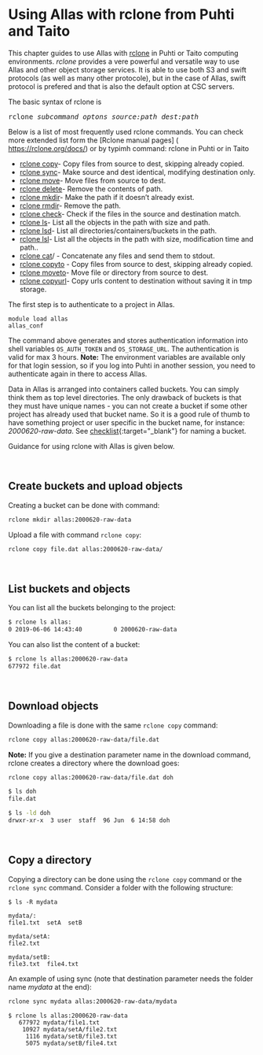 # Using Allas with rclone from Puhti and Taito 

This chapter guides to use Allas with [rclone](https://rclone.org/) in Puhti or Taito computing environments. _rclone_ provides a vere powerful and versatile way to use Allas and other object storage services. It is able to use both S3 and swift protocols (as well as many other protocole), but in the case of Allas, swift protocol is prefered and that is also the default option at CSC servers.

The basic syntax of rclone is
<pre>
rclone <i>subcommand optons source:path dest:path</i> 
</pre>

Below is a list of most frequently used rclone commands. You can check more extended list form the [Rclone manual pages] ( https://rclone.org/docs/) or by typimh command: rclone in Puhti or in Taito


*    [rclone copy]( https://rclone.org/commands/rclone_copy/)- Copy files from source to dest, skipping already copied.
*    [rclone sync](https://rclone.org/commands/rclone_sync/)- Make source and dest identical, modifying destination only.
*    [rclone move](https://rclone.org/commands/rclone_move/)- Move files from source to dest.
*    [rclone delete](https://rclone.org/commands/rclone_delete/)- Remove the contents of path.
*    [rclone mkdir](https://rclone.org/commands/rclone_mkdir/)- Make the path if it doesn’t already exist.
*    [rclone rmdir](https://rclone.org/commands/rclone_rmdir/)- Remove the path.
*    [rclone check](https://rclone.org/commands/rclone_check/)- Check if the files in the source and destination match.
*    [rclone ls](https://rclone.org/commands/rclone_ls/)- List all the objects in the path with size and path.
*    [rclone lsd](https://rclone.org/commands/rclone_lsd/)- List all directories/containers/buckets in the path.
*    [rclone lsl](https://rclone.org/commands/rclone_lsl/)- List all the objects in the path with size, modification time and path..
*    [rclone cat](https://rclone.org/commands/rclone_cat)/ - Concatenate any files and send them to stdout.
*    [rclone copyto](https://rclone.org/commands/rclone_copyto/) - Copy files from source to dest, skipping already copied.
*    [rclone moveto](https://rclone.org/commands/rclone_moveto/)- Move file or directory from source to dest.
*    [rclone copyurl](https://rclone.org/commands/rclone_copyurl/)- Copy urls content to destination without saving it in tmp storage.




The first step is to authenticate to a project in Allas.

```
module load allas
allas_conf
```

The command above generates and stores authentication information into shell variables `OS_AUTH_TOKEN` and `OS_STORAGE_URL`. The authentication is valid for max 3 hours. **Note:** The environment variables are available only for that login session, so if you log into Puhti in another session, you need to authenticate again in there to access Allas.

Data in Allas is arranged into containers called buckets. You can simply think them as top level directories. The only drawback of buckets is that they must have unique names - you can not create a bucket if some other project has already used that bucket name. So it is a good rule of thumb to have something project or user specific in the bucket name, for instance: _2000620-raw-data_. See [checklist](../introduction.md#naming_bucket){:target="_blank"} for naming a bucket.

Guidance for using rclone with Allas is given below.

&nbsp;

## Create buckets and upload objects

Creating a bucket can be done with command:
```bash
rclone mkdir allas:2000620-raw-data
```

Upload a file with command ```rclone copy```:
```bash
rclone copy file.dat allas:2000620-raw-data/
```
&nbsp;

## List buckets and objects

You can list all the buckets belonging to the project:

```bash
$ rclone ls allas:
0 2019-06-06 14:43:40         0 2000620-raw-data
```

You can also list the content of a bucket: 

```bash
$ rclone ls allas:2000620-raw-data
677972 file.dat
```
&nbsp;

## Download objects

Downloading a file is done with the same ```rclone copy``` command:

```bash
rclone copy allas:2000620-raw-data/file.dat
```

**Note:** If you give a destination parameter name in the download command, rclone creates a directory where the download goes:
```bash
rclone copy allas:2000620-raw-data/file.dat doh
```

```bash
$ ls doh
file.dat
```

```bash
$ ls -ld doh
drwxr-xr-x  3 user  staff  96 Jun  6 14:58 doh
```
&nbsp;

## Copy a directory

Copying a directory can be done using the `rclone copy` command or the `rclone sync` command. Consider a folder with the following structure:

```
$ ls -R mydata

mydata/:
file1.txt  setA  setB

mydata/setA:
file2.txt

mydata/setB:
file3.txt  file4.txt
```

An example of using sync (note that destination parameter needs the folder name _mydata_ at the end):

```bash
rclone sync mydata allas:2000620-raw-data/mydata
```

```
$ rclone ls allas:2000620-raw-data
   677972 mydata/file1.txt
    10927 mydata/setA/file2.txt
     1116 mydata/setB/file3.txt
     5075 mydata/setB/file4.txt
```




